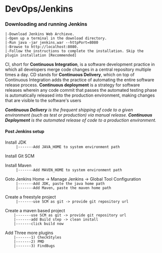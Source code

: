 # DevOps/Jenkins

### Downloading and running Jenkins
    |-Download Jenkins Web Archieve.
    |-Open up a terminal in the download directory.
    |-Run java -jar jenkins.war --httpPort=8080
    |-Browse to http://localhost:8080.
    |-Follow the instructions to complete the installation. Skip the plugin installation [Recommended]
    
CI, short for **Continuous Integration**, is a software development practice in which all developers merge code changes in a central repository multiple times a day. CD stands for **Continuous Delivery**, which on top of Continuous Integration adds the practice of automating the entire software release process. **Continuous deployment** is a strategy for software releases wherein any code commit that passes the automated testing phase is automatically released into the production environment, making changes that are visible to the software's users

***Continuous Delivery** is the frequent shipping of code to a given environment (such as test or production) via manual release. **Continuous Deployment** is the automated release of code to a production environment.*

#### Post Jenkins setup
Install JDK </br>
`     |-------Add JAVA_HOME to system environment path`
     
Install Git SCM </br>

Install Maven </br>
`     |-------Add MAVEN_HOME to system environment path`</br>
     
Goto Jenkins Home -> Manage Jenkins -> Global Tool Configuration  </br>
`     |-------Add JDK, paste the java home path`</br>
`     |-------Add Maven, paste the maven home path`</br>

Create a freestyle project </br>
`     |-------use SCM as git -> provide git repository url`</br>
    
Create a maven based project </br>
`    |-------use SCM as git -> provide git repository url`</br>
`    |-------add Build step -> clean install`</br>
`    |-------click build now`</br>
    
Add Three more plugins</br>
`    |-------1) CheckStyles`</br>
`    |-------2) PMD`</br>
`    |-------3) FindBugs`</br>
